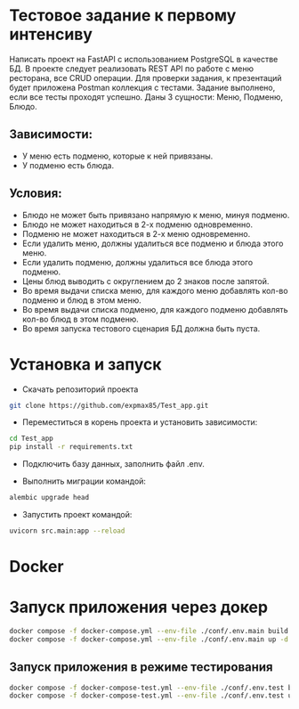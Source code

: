 # Тестовое задание к первому интенсиву

Написать проект на FastAPI с использованием PostgreSQL в качестве БД. В проекте следует реализовать
REST API по работе с меню ресторана, все CRUD операции. Для проверки задания, к презентаций будет
приложена Postman коллекция с тестами. Задание выполнено, если все тесты проходят успешно.
Даны 3 сущности: Меню, Подменю, Блюдо.
## Зависимости:
- У меню есть подменю, которые к ней привязаны.
- У подменю есть блюда.
## Условия:
- Блюдо не может быть привязано напрямую к меню, минуя подменю.
- Блюдо не может находиться в 2-х подменю одновременно.
- Подменю не может находиться в 2-х меню одновременно.
- Если удалить меню, должны удалиться все подменю и блюда этого меню.
- Если удалить подменю, должны удалиться все блюда этого подменю.
- Цены блюд выводить с округлением до 2 знаков после запятой.
- Во время выдачи списка меню, для каждого меню добавлять кол-во подменю и блюд в этом меню.
- Во время выдачи списка подменю, для каждого подменю добавлять кол-во блюд в этом подменю.
- Во время запуска тестового сценария БД должна быть пуста.

# Установка и запуск

- Скачать репозиторий проекта
```bash
git clone https://github.com/expmax85/Test_app.git
```

- Переместиться в корень проекта и установить зависимости:
```bash
cd Test_app
pip install -r requirements.txt
```

- Подключить базу данных, заполнить файл .env.

- Выполнить миграции командой:
```bash
alembic upgrade head
```

- Запустить проект командой:
 ```bash
uvicorn src.main:app --reload
```

# Docker
# Запуск приложения через докер
```bash
docker compose -f docker-compose.yml --env-file ./conf/.env.main build
docker compose -f docker-compose.yml --env-file ./conf/.env.main up -d
```

## Запуск приложения в режиме тестирования
```bash
docker compose -f docker-compose-test.yml --env-file ./conf/.env.test build
docker compose -f docker-compose-test.yml --env-file ./conf/.env.test up
```
